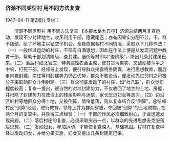 ### 济源不同类型村  用不同方法复查

1947-04-11
第2版()
专栏：

　　济源不同类型村
    用不同方法复查
    【本报太岳九日电】济源总结两月复查运动，发现不少封建地主，收买利用干部，隐藏尾巴；亦有因果实分配不公，干、群不团结，给了坏地主以钻空子机会。全县依据各村不同情况，采取以下几种作法：（一）一般经过运动的村庄，干部有自满思想，因此在作法上便是从发现问题中教育干部，帮助干部划清阶级、查封建。庙街等村即以“查阶级”，挤出几条封建尾巴来。（二）落后村如北官庄，特务腐蚀农会主席，使其贪污果实，又鼓动被斗争之中农，打死干部。经领导上发现，便引导群众揭露特务阴谋，进行思想教育，而后走向查封建。南庄等村封建势力仍占优势，群众不敢说话，便发动先进邻村之积极分子来鼓动群众斗倒封建。（三）群众彻底发动了的村庄，如“杜八联”，群众觉悟程度较高；复查一提出，很自然的对准封建势力，不仅收回了地主的土地、房屋，并扫除了封建势力在政治上的残余影响与迷信，家长压迫妇女等恶习。（四）边沿区韩村等地群众分得土地，又被倒算，情绪低落，则以复查结合反“倒算”，总结邻村反“倒算”经验，进行教育。领导上并为群众撑腰，夺回被“倒算”的土地财物。在两个月的复查中，并获得三点经验：（一）干部的作风必须细致耐心，才会迅速发现问题。（二）落后村庄的复查，必须采取突击一点，以群众的先进思想去克服落后思想。（三）发动妇女，参加运动，才能使复查深入，基础巩固。程村在复查中经过发动妇女，并给分果实后，妇女又提出几条封建尾巴来。
